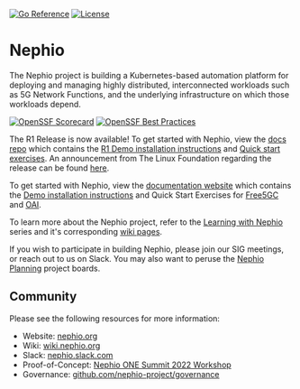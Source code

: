 [![Go Reference](https://pkg.go.dev/badge/github.com/nephio-project/nephio.svg)](https://pkg.go.dev/github.com/nephio-project/nephio)
[![License](https://img.shields.io/github/license/nephio-project/nephio?color=blue)](https://github.com/nephio-project/nephio/blob/main/LICENSE)

# Nephio

The Nephio project is building a Kubernetes-based automation platform for
deploying and managing highly distributed, interconnected workloads such as 5G
Network Functions, and the underlying infrastructure on which those workloads
depend.


[![OpenSSF Scorecard](https://api.securityscorecards.dev/projects/github.com/nephio-project/nephio/badge)](https://securityscorecards.dev/viewer/?uri=github.com/nephio-project/nephio) [![OpenSSF Best Practices](https://www.bestpractices.dev/projects/7665/badge)](https://www.bestpractices.dev/projects/7665)

The R1 Release is now available! To get started with Nephio, view the [docs repo](https://github.com/nephio-project/docs) 
which contains the [R1 Demo installation instructions](https://github.com/nephio-project/docs/blob/main/install-guide/README.md) 
and [Quick start exercises](https://github.com/nephio-project/docs/blob/main/user-guide/exercises.md). 
An announcement from The Linux Foundation regarding the release can be found 
[here](https://www.linuxfoundation.org/press/nephio-community-gains-momentum-with-release-1-to-simplify-cloud-native-network-automation).

To get started with Nephio, view the [documentation website](https://docs.nephio.org/docs/)
which contains the [Demo installation instructions](https://docs.nephio.org/docs/guides/install-guides/) 
and Quick Start Exercises for [Free5GC](https://docs.nephio.org/docs/guides/user-guides/exercise-1-free5gc/)
and [OAI](https://docs.nephio.org/docs/guides/user-guides/exercise-2-oai/). 


To learn more about the Nephio project, refer to the [Learning with Nephio](https://www.youtube.com/playlist?list=PLiW9_IXAWtkt8lbFe1jF_bzEI4gd-Jlq4)
series and it's corresponding  [wiki pages](https://wiki.nephio.org/display/HOME/Learning+with+Nephio+R1).

If you wish to participate in building Nephio, please join our SIG meetings, or reach out to us on Slack. You may also want to peruse the [Nephio Planning](https://github.com/orgs/nephio-project/projects)
project boards.

## Community

Please see the following resources for more information:
  * Website: [nephio.org](https://nephio.org)
  * Wiki: [wiki.nephio.org](https://wiki.nephio.org)
  * Slack: [nephio.slack.com](https://nephio.slack.com)
  * Proof-of-Concept:
    [Nephio ONE Summit 2022 Workshop](https://github.com/nephio-project/one-summit-22-workshop)
  * Governance:
    [github.com/nephio-project/governance](https://github.com/nephio-project/governance)

